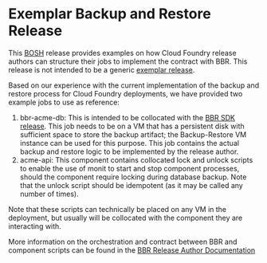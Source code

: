 # Exemplar Backup and Restore Release

This [BOSH](https://bosh.io/docs) release provides examples on how Cloud Foundry release authors can structure their jobs to implement the contract with BBR. This release is not intended to be a generic [exemplar release](https://github.com/cloudfoundry/exemplar-release).

Based on our experience with the current implementation of the backup and restore process for Cloud Foundry deployments, we have provided two example jobs to use as reference:

1. bbr-acme-db: This is intended to be collocated with the [BBR SDK release](https://github.com/pivotal-cf/backup-and-restore-sdk-release). This job needs to be on a VM that has a persistent disk with sufficient space to store the backup artifact; the Backup-Restore VM instance can be used for this purpose. This job contains the actual backup and restore logic to be implemented by the release author.
1. acme-api: This component contains collocated lock and unlock scripts to enable the use of monit to start and stop component processes, should the component require locking during database backup. Note that the unlock script should be idempotent (as it may be called any number of times).

Note that these scripts can technically be placed on any VM in the deployment, but usually will be collocated with the component they are interacting with.

More information on the orchestration and contract between BBR and component scripts can be found in the [BBR Release Author Documentation](http://www.boshbackuprestore.io/bosh-backup-and-restore/release_author_guide.html)
